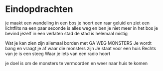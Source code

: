 # Eindopdrachten
je maakt een wandeling in een bos
je hoort een raar geluid en ziet een lichtflits
na een paar seconde is alles weg en ben je niet meer in het bos
je bevind jezelf in een verlaten stad
de stad is helemaal mistig

Wat je kan zien zijn allemaal borden met GA WEG MONSTERS
Je wordt bang en vraagt je af waar die monsters zijn
Je staat voor een huis
Rechts van je is een steeg
Waar je iets van een radio hoort

je doel is om de monsters te vermoorden en weer naar huis te komen
